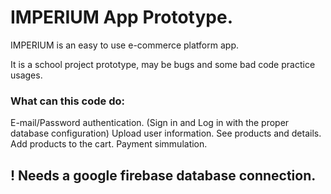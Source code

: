 # IMPERIUM App Prototype.

IMPERIUM is an easy to use e-commerce platform app.

It is a school project prototype, may be bugs and some bad code practice usages.

### What can this code do:

E-mail/Password authentication. (Sign in and Log in with the proper database configuration)
Upload user information.
See products and details.
Add products to the cart.
Payment simmulation.

## ! Needs a google firebase database connection.
